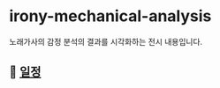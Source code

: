 # irony-mechanical-analysis
노래가사의 감정 분석의 결과를 시각화하는 전시 내용입니다.

## 📆 [일정](https://www.notion.so/doong/60c298daa0394bae9267a6b3b6f37ae0?v=1fb13fc781474b6a95a067740edada6b)
